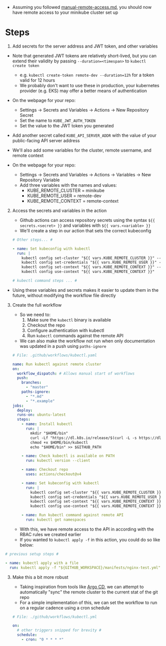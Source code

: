 - Assuming you followed [manual-remote-access.md](./manual-remote-access.md), you should now have remote access to your minikube cluster set up

# Steps

1. Add secrets for the server address and JWT token, and other variables

  - Note that generated JWT tokens are relatively short-lived, but you can extend their validity by passing `--duration=<timespan>` to `kubectl create token`
    - e.g. `kubectl create-token remote-dev --duration=12h` for a token valid for 12 hours
    - We probably don't want to use these in production, your kubernetes provider (e.g. EKS) may offer a better means of authentication

  - On the webpage for your repo:
    - Settings -> Secrets and Variables -> Actions -> New Repository Secret
    - Set the name to `KUBE_JWT_AUTH_TOKEN`
    - Set the value to the JWT token you generated
  - Add another secret called `KUBE_API_SERVER_ADDR` with the value of your public-facing API server address

  - We'll also add some variables for the cluster, remote username, and remote context
  - On the webpage for your repo:
    - Settings -> Secrets and Variables -> Actions -> Variables -> New Repository Variable
    - Add three variables with the names and values:
      - KUBE_REMOTE_CLUSTER = minikube
      - KUBE_REMOTE_USER = remote-dev
      - KUBE_REMOTE_CONTEXT = remote-context

2. Access the secrets and variables in the action

    - Github actions can access repository secrets using the syntax `${{ secrets.<secret> }}` and variables with `${{ vars.<variable> }}`
    - We'll create a step in our action that sets the correct kubeconfig

    ```yaml
    # Other steps... #

    - name: Set kubeconfig with kubectl
      run: |
        kubectl config set-cluster "${{ vars.KUBE_REMOTE_CLUSTER }}" --server "${{ secrets.KUBE_API_SERVER_ADDR }}"
        kubectl config set-credentials "${{ vars.KUBE_REMOTE_USER }}" --token "${{ secrets.KUBE_JWT_AUTH_TOKEN }}"
        kubectl config set-context "${{ vars.KUBE_REMOTE_CONTEXT }}" --cluster "${{ vars.KUBE_REMOTE_CLUSTER }}" --user "${{ vars.KUBE_REMOTE_USER }}"
        kubectl config use-context "${{ vars.KUBE_REMOTE_CONTEXT }}"

    # kubectl command steps ... #
    ```

  - Using these variables and secrets makes it easier to update them in the future, without modifying the workflow file directly

3. Create the full workflow

    - So we need to:
        1. Make sure the `kubectl` binary is available
        2. Checkout the repo
        3. Configure authentication with kubectl
        4. Run `kubectl` commands against the remote API
    - We can also make the workflow not run when only documentation was updated in a push using `paths-ignore`

    ```yaml
    # File: .github/workflows/kubectl.yaml

    name: Run kubectl against remote cluster
    on:
      workflow_dispatch: # Allows manual start of workflows
      push:
        branches:
          - "master"
        paths-ignore:
          - "*.md"
          - "*.example"
    jobs:
      deploy:
      runs-on: ubuntu-latest
      steps:
        - name: Install kubectl
          run: |
            mkdir "$HOME/bin"
            curl -Lf "https://dl.k8s.io/release/$(curl -L -s https://dl.k8s.io/release/stable.txt)/bin/linux/amd64/kubectl" -o "$HOME/bin/kubectl"
            chmod +x $HOME/bin/kubectl
            echo "$HOME/bin" >> $GITHUB_PATH

        - name: Check kubectl is available on PATH
          run: kubectl version --client

        - name: Checkout repo
          uses: actions/checkout@v4

        - name: Set kubeconfig with kubectl
          run: |
            kubectl config set-cluster "${{ vars.KUBE_REMOTE_CLUSTER }}" --server "${{ secrets.KUBE_API_SERVER_ADDR }}"
            kubectl config set-credentials "${{ vars.KUBE_REMOTE_USER }}" --token "${{ secrets.KUBE_JWT_AUTH_TOKEN }}"
            kubectl config set-context "${{ vars.KUBE_REMOTE_CONTEXT }}" --cluster "${{ vars.KUBE_REMOTE_CLUSTER }}" --user "${{ vars.KUBE_REMOTE_USER }}"
            kubectl config use-context "${{ vars.KUBE_REMOTE_CONTEXT }}"

        - name: Run kubectl command against remote API
          run: kubectl get namespaces
    ```

    - With this, we have remote access to the API in according with the RBAC rules we created earlier
    - If you wanted to `kubectl apply -f` in this action, you could do so like below:

  ```yaml
  # previous setup steps #

  - name: kubectl apply with a file
    run: kubectl apply -f "${GITHUB_WORKSPACE}/manifests/nginx-test.yml"
  ```

3. Make this a bit more robust

    - Taking inspiration from tools like [Argo CD](https://argo-cd.readthedocs.io/en/stable/), we can attempt to automatically "sync" the remote cluster to the current stat of the git repo
    - For a simple implementation of this, we can set the workflow to run on a regular cadence using a cron schedule

    ```yaml
    # File: ./github/workflows/kubectl.yml

    on:
      # other triggers snipped for brevity #
      schedule:
        - cron: "0 * * * *"
    ```
